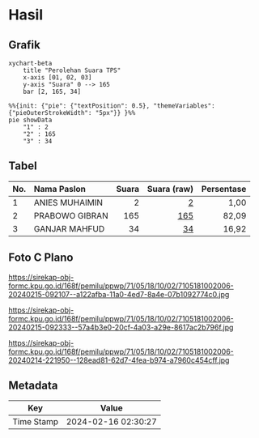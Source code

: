# Hasil

## Grafik

```mermaid
xychart-beta
    title "Perolehan Suara TPS"
    x-axis [01, 02, 03]
    y-axis "Suara" 0 --> 165
    bar [2, 165, 34]
```

```mermaid
%%{init: {"pie": {"textPosition": 0.5}, "themeVariables": {"pieOuterStrokeWidth": "5px"}} }%%
pie showData
    "1" : 2
    "2" : 165
    "3" : 34
```

## Tabel

| No. | Nama Paslon    | Suara | Suara (raw) | Persentase |
|:--- |:-------------- | -----:| -----------:| ----------:|
| 1   | ANIES MUHAIMIN | 2     | [2][p-1]    | 1,00       |
| 2   | PRABOWO GIBRAN | 165   | [165][p-2]  | 82,09      |
| 3   | GANJAR MAHFUD  | 34    | [34][p-3]   | 16,92      |


[p-1]: https://github.com/gigit-pemilu/pemilu-2024-71-sulawesi-utara/blob/main/pilpres/hitung-suara/sub/71-sulawesi-utara/sub/05-minahasa-selatan/sub/18-amurang-timur/sub/1002-pondang/sub/006-tps/sub/paslon-1.txt
[p-2]: https://github.com/gigit-pemilu/pemilu-2024-71-sulawesi-utara/blob/main/pilpres/hitung-suara/sub/71-sulawesi-utara/sub/05-minahasa-selatan/sub/18-amurang-timur/sub/1002-pondang/sub/006-tps/sub/paslon-2.txt
[p-3]: https://github.com/gigit-pemilu/pemilu-2024-71-sulawesi-utara/blob/main/pilpres/hitung-suara/sub/71-sulawesi-utara/sub/05-minahasa-selatan/sub/18-amurang-timur/sub/1002-pondang/sub/006-tps/sub/paslon-3.txt

## Foto C Plano

https://sirekap-obj-formc.kpu.go.id/168f/pemilu/ppwp/71/05/18/10/02/7105181002006-20240215-092107--a122afba-11a0-4ed7-8a4e-07b1092774c0.jpg

https://sirekap-obj-formc.kpu.go.id/168f/pemilu/ppwp/71/05/18/10/02/7105181002006-20240215-092333--57a4b3e0-20cf-4a03-a29e-8617ac2b796f.jpg

https://sirekap-obj-formc.kpu.go.id/168f/pemilu/ppwp/71/05/18/10/02/7105181002006-20240214-221950--128ead81-62d7-4fea-b974-a7960c454cff.jpg


## Metadata

| Key        | Value               |
| ---------- | ------------------- |
| Time Stamp | 2024-02-16 02:30:27 |



